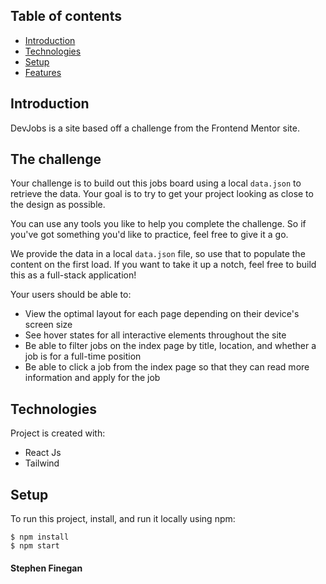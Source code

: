 ## Table of contents
* [Introduction](#introduction)
* [Technologies](#technologies)
* [Setup](#setup)
* [Features](#features)

## Introduction
DevJobs is a site based off a challenge from the Frontend Mentor site.

## The challenge
Your challenge is to build out this jobs board using a local `data.json` to retrieve the data. Your goal is to try to get your project looking as close to the design as possible.

You can use any tools you like to help you complete the challenge. So if you've got something you'd like to practice, feel free to give it a go.

We provide the data in a local `data.json` file, so use that to populate the content on the first load. If you want to take it up a notch, feel free to build this as a full-stack application!

Your users should be able to:

- View the optimal layout for each page depending on their device's screen size
- See hover states for all interactive elements throughout the site
- Be able to filter jobs on the index page by title, location, and whether a job is for a full-time position
- Be able to click a job from the index page so that they can read more information and apply for the job


	
## Technologies
Project is created with:
* React Js
* Tailwind
	
## Setup
To run this project, install, and run it locally using npm:
```
$ npm install
$ npm start
```









#### Stephen Finegan






